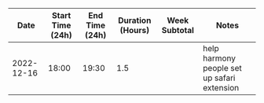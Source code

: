 | Date       | Start Time (24h) | End Time (24h) | Duration (Hours) | Week Subtotal | Notes                                       |
|------------|------------------|----------------|------------------|---------------|---------------------------------------------|
| 2022-12-16 | 18:00            | 19:30          | 1.5              |               | help harmony people set up safari extension |
